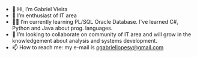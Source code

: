 - 👋 Hi, I’m Gabriel Vieira
- 👀 I’m enthusiast of IT area
- 👨‍💻 I’m currently learning PL/SQL Oracle Database. I've learned C#, Python and Java about prog. languages.
- 💞️ I’m looking to collaborate on community of IT area and will grow in the knowledgement about analysis and systems development.
- 📫 How to reach me: my e-mail is ogabriellopesv@gmail.com

<!---
gabriellopesv/gabriellopesv is a ✨ special ✨ repository because its `README.md` (this file) appears on your GitHub profile.
You can click the Preview link to take a look at your changes.
--->
